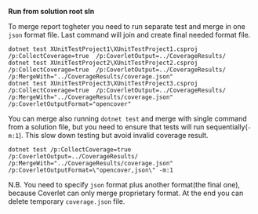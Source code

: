 **Run from solution root sln**

To merge report togheter you need to run separate test and merge in one `json` format file.
Last command will join and create final needed format file.

```
dotnet test XUnitTestProject1\XUnitTestProject1.csproj /p:CollectCoverage=true  /p:CoverletOutput=../CoverageResults/
dotnet test XUnitTestProject2\XUnitTestProject2.csproj /p:CollectCoverage=true  /p:CoverletOutput=../CoverageResults/ /p:MergeWith="../CoverageResults/coverage.json"
dotnet test XUnitTestProject3\XUnitTestProject3.csproj /p:CollectCoverage=true  /p:CoverletOutput=../CoverageResults/ /p:MergeWith="../CoverageResults/coverage.json" /p:CoverletOutputFormat="opencover"
```

You can merge also running `dotnet test` and merge with single command from a solution file, but you need to ensure that tests will run sequentially(`-m:1`). This slow down testing but avoid invalid coverage result.

```
dotnet test /p:CollectCoverage=true  /p:CoverletOutput=../CoverageResults/ /p:MergeWith="../CoverageResults/coverage.json" /p:CoverletOutputFormat=\"opencover,json\" -m:1
```
N.B. You need to specify `json` format plus another format(the final one), because Coverlet can only merge proprietary format. At the end you can delete temporary `coverage.json` file.